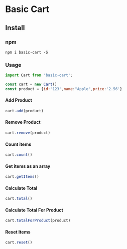 # Basic Cart

## Install

### npm
    npm i basic-cart -S
### Usage

```JavaScript
import Cart from 'basic-cart';

const cart = new Cart()
const product = {id:'123',name:"Apple",price:'2.56'}
```

#### Add Product
```JavaScript
cart.add(product)
```
#### Remove Product
```JavaScript
cart.remove(product)
```
#### Count items
```JavaScript
cart.count()
```
#### Get items as an array
```JavaScript
cart.getItems()
```
#### Calculate Total
```JavaScript
cart.total()
```
#### Calculate Total For Product
```JavaScript
cart.totalForProduct(product)
```
#### Reset Items
```JavaScript
cart.reset()
```
